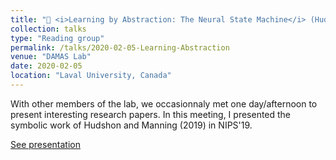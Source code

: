 ```yaml
---
title: "🤔 <i>Learning by Abstraction: The Neural State Machine</i> (Hudshon and Manning, 2019)"
collection: talks
type: "Reading group"
permalink: /talks/2020-02-05-Learning-Abstraction
venue: "DAMAS Lab"
date: 2020-02-05
location: "Laval University, Canada"
---
```

With other members of the lab, we occasionnaly met one day/afternoon to present interesting research papers. In this meeting, I presented the symbolic work of Hudshon and Manning (2019) in NIPS'19.

[See presentation](https://drive.google.com/file/d/1UXZFfPtDF8XnwQmVFesipY2mHIQjhGne/view?usp=sharing)

